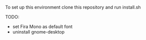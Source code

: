 To set up this environment clone this repository and run install.sh

TODO:

- set Fira Mono as default font
- uninstall gnome-desktop

